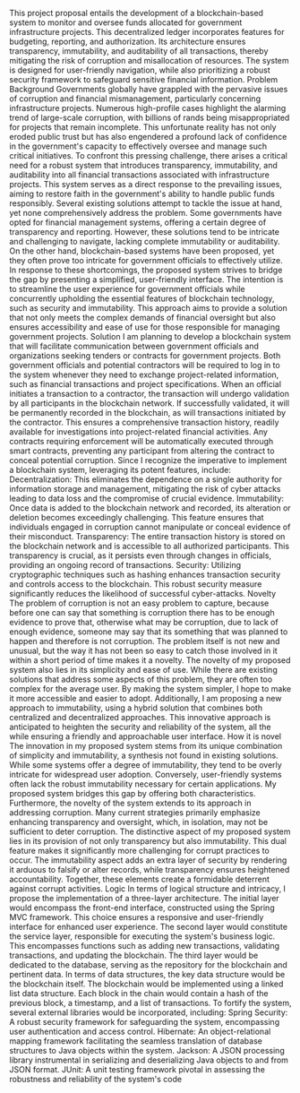 This project proposal entails the development of a blockchain-based system to monitor and 
oversee funds allocated for government infrastructure projects. This decentralized ledger 
incorporates features for budgeting, reporting, and authorization. Its architecture ensures 
transparency, immutability, and auditability of all transactions, thereby mitigating the risk of 
corruption and misallocation of resources. The system is designed for user-friendly 
navigation, while also prioritizing a robust security framework to safeguard sensitive financial 
information.
Problem Background
Governments globally have grappled with the pervasive issues of corruption and financial 
mismanagement, particularly concerning infrastructure projects. Numerous high-profile 
cases highlight the alarming trend of large-scale corruption, with billions of rands being 
misappropriated for projects that remain incomplete. This unfortunate reality has not only 
eroded public trust but has also engendered a profound lack of confidence in the 
government's capacity to effectively oversee and manage such critical initiatives.
To confront this pressing challenge, there arises a critical need for a robust system that 
introduces transparency, immutability, and auditability into all financial transactions 
associated with infrastructure projects. This system serves as a direct response to the 
prevailing issues, aiming to restore faith in the government's ability to handle public funds 
responsibly.
Several existing solutions attempt to tackle the issue at hand, yet none comprehensively 
address the problem. Some governments have opted for financial management systems, 
offering a certain degree of transparency and reporting. However, these solutions tend to be 
intricate and challenging to navigate, lacking complete immutability or auditability. On the 
other hand, blockchain-based systems have been proposed, yet they often prove too 
intricate for government officials to effectively utilize.
In response to these shortcomings, the proposed system strives to bridge the gap by 
presenting a simplified, user-friendly interface. The intention is to streamline the user 
experience for government officials while concurrently upholding the essential features of 
blockchain technology, such as security and immutability. This approach aims to provide a 
solution that not only meets the complex demands of financial oversight but also ensures 
accessibility and ease of use for those responsible for managing government projects.
Solution
I am planning to develop a blockchain system that will facilitate communication between 
government officials and organizations seeking tenders or contracts for government projects. 
Both government officials and potential contractors will be required to log in to the system 
whenever they need to exchange project-related information, such as financial transactions 
and project specifications. When an official initiates a transaction to a contractor, the 
transaction will undergo validation by all participants in the blockchain network. If 
successfully validated, it will be permanently recorded in the blockchain, as will transactions 
initiated by the contractor. This ensures a comprehensive transaction history, readily 
available for investigations into project-related financial activities. Any contracts requiring 
enforcement will be automatically executed through smart contracts, preventing any 
participant from altering the contract to conceal potential corruption.
Since I recognize the imperative to implement a blockchain system, leveraging its potent 
features, include:
Decentralization:
This eliminates the dependence on a single authority for information storage and 
management, mitigating the risk of cyber attacks leading to data loss and the compromise of 
crucial evidence.
Immutability:
Once data is added to the blockchain network and recorded, its alteration or deletion 
becomes exceedingly challenging. This feature ensures that individuals engaged in 
corruption cannot manipulate or conceal evidence of their misconduct.
Transparency:
The entire transaction history is stored on the blockchain network and is accessible to all 
authorized participants. This transparency is crucial, as it persists even through changes in 
officials, providing an ongoing record of transactions.
Security:
Utilizing cryptographic techniques such as hashing enhances transaction security and 
controls access to the blockchain. This robust security measure significantly reduces the 
likelihood of successful cyber-attacks.
Novelty
The problem of corruption is not an easy problem to capture, because before one can say 
that something is corruption there has to be enough evidence to prove that, otherwise what 
may be corruption, due to lack of enough evidence, someone may say that its something 
that was planned to happen and therefore is not corruption. The problem itself is not new 
and unusual, but the way it has not been so easy to catch those involved in it within a short 
period of time makes it a novelty. The novelty of my proposed system also lies in its 
simplicity and ease of use. While there are existing solutions that address some aspects of 
this problem, they are often too complex for the average user. By making the system simpler, 
I hope to make it more accessible and easier to adopt. Additionally, I am proposing a new 
approach to immutability, using a hybrid solution that combines both centralized and 
decentralized approaches. This innovative approach is anticipated to heighten the security 
and reliability of the system, all the while ensuring a friendly and approachable user 
interface.
How it is novel
The innovation in my proposed system stems from its unique combination of simplicity and 
immutability, a synthesis not found in existing solutions. While some systems offer a degree 
of immutability, they tend to be overly intricate for widespread user adoption. Conversely, 
user-friendly systems often lack the robust immutability necessary for certain applications. 
My proposed system bridges this gap by offering both characteristics. Furthermore, the 
novelty of the system extends to its approach in addressing corruption. Many current 
strategies primarily emphasize enhancing transparency and oversight, which, in isolation, 
may not be sufficient to deter corruption. The distinctive aspect of my proposed system lies 
in its provision of not only transparency but also immutability. This dual feature makes it 
significantly more challenging for corrupt practices to occur. The immutability aspect adds an 
extra layer of security by rendering it arduous to falsify or alter records, while transparency 
ensures heightened accountability. Together, these elements create a formidable deterrent 
against corrupt activities.
Logic
In terms of logical structure and intricacy, I propose the implementation of a three-layer 
architecture. The initial layer would encompass the front-end interface, constructed using the 
Spring MVC framework. This choice ensures a responsive and user-friendly interface for 
enhanced user experience. The second layer would constitute the service layer, responsible 
for executing the system's business logic. This encompasses functions such as adding new 
transactions, validating transactions, and updating the blockchain. The third layer would be 
dedicated to the database, serving as the repository for the blockchain and pertinent data.
In terms of data structures, the key data structure would be the blockchain itself. The 
blockchain would be implemented using a linked list data structure. Each block in the chain 
would contain a hash of the previous block, a timestamp, and a list of transactions.
To fortify the system, several external libraries would be incorporated, including:
Spring Security: A robust security framework for safeguarding the system, encompassing 
user authentication and access control.
Hibernate: An object-relational mapping framework facilitating the seamless translation of 
database structures to Java objects within the system.
Jackson: A JSON processing library instrumental in serializing and deserializing Java objects 
to and from JSON format.
JUnit: A unit testing framework pivotal in assessing the robustness and reliability of the 
system's code
